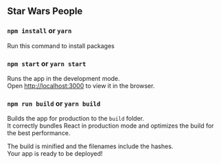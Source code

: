 
## Star Wars People

### `npm install` or `yarn`

Run this command to install packages


### `npm start` or `yarn start`

Runs the app in the development mode.<br />
Open [http://localhost:3000](http://localhost:3000) to view it in the browser.



### `npm run build` or `yarn build`

Builds the app for production to the `build` folder.<br />
It correctly bundles React in production mode and optimizes the build for the best performance.

The build is minified and the filenames include the hashes.<br />
Your app is ready to be deployed!


